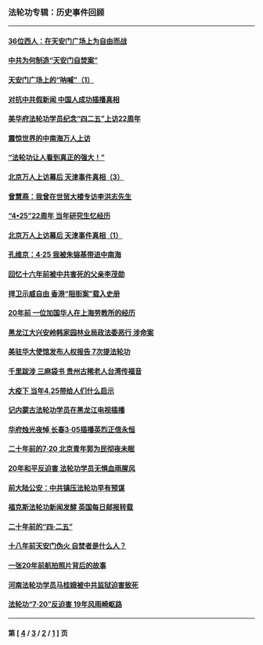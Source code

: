 ### 法轮功专辑：历史事件回顾
---
#### [36位西人：在天安门广场上为自由而战](../../pages/nf5793/n13390029.md?07200430) 
#### [中共为何制造“天安门自焚案”](../../pages/nf5793/n13183270.md?07200430) 
#### [天安门广场上的“呐喊”（1）](../../pages/nf5793/n13105277.md?07200430) 
#### [对抗中共假新闻 中国人成功插播真相](../../pages/nf5793/n12910618.md?07200430) 
#### [美华府法轮功学员纪念“四二五”上访22周年](../../pages/nf5793/n12904445.md?07200430) 
#### [震惊世界的中南海万人上访](../../pages/nf5793/n12903976.md?07200430) 
#### [“法轮功让人看到真正的强大！”](../../pages/nf5793/n12903195.md?07200430) 
#### [北京万人上访幕后 天津事件真相（3）](../../pages/nf5793/n12902807.md?07200430) 
#### [曾慧燕：我曾在世贸大楼专访李洪志先生](../../pages/nf5793/n12898729.md?07200430) 
#### [“4•25”22周年 当年研究生忆经历](../../pages/nf5793/n12894152.md?07200430) 
#### [北京万人上访幕后 天津事件真相（1）](../../pages/nf5793/n12885174.md?07200430) 
#### [孔维京：4·25 我被朱镕基带进中南海](../../pages/nf5793/n12864987.md?07200430) 
#### [回忆十六年前被中共害死的父亲李茂勋](../../pages/nf5793/n12880270.md?07200430) 
#### [捍卫示威自由 香港“阻街案”载入史册](../../pages/nf5793/n12811245.md?07200430) 
#### [20年前 一位加国华人在上海劳教所的经历](../../pages/nf5793/n12707932.md?07200430) 
#### [黑龙江大兴安岭韩家园林业局政法委恶行 涉命案](../../pages/nf5793/n12622815.md?07200430) 
#### [美驻华大使馆发布人权报告 7次提法轮功](../../pages/nf5793/n12520541.md?07200430) 
#### [千里跋涉 三麻袋书 贵州古稀老人台湾传福音](../../pages/nf5793/n12198750.md?07200430) 
#### [大疫下 当年4.25带给人们什么启示](../../pages/nf5793/n12058565.md?07200430) 
#### [记内蒙古法轮功学员在黑龙江电视插播](../../pages/nf5793/n11699194.md?07200430) 
#### [华府烛光夜悼 长春3·05插播英烈正信永恒](../../pages/nf5793/n11397432.md?07200430) 
#### [二十年前的7·20 北京青年郭为民彻夜未眠](../../pages/nf5793/n11354195.md?07200430) 
#### [20年和平反迫害 法轮功学员无惧血雨腥风](../../pages/nf5793/n11348279.md?07200430) 
#### [前大陆公安：中共镇压法轮功早有预谋](../../pages/nf5793/n11352168.md?07200430) 
#### [福克斯法轮功新闻发酵  英国每日邮报转载](../../pages/nf5793/n11285952.md?07200430) 
#### [二十年前的“四·二五”](../../pages/nf5793/n11207639.md?07200430) 
#### [十八年前天安门伪火 自焚者是什么人？](../../pages/nf5793/n10996556.md?07200430) 
#### [一张20年前航拍照片背后的故事](../../pages/nf5793/n10693797.md?07200430) 
#### [河南法轮功学员马桂娥被中共监狱迫害致死](../../pages/nf5793/n10684974.md?07200430) 
#### [法轮功“7‧20”反迫害 19年风雨崎岖路](../../pages/nf5793/n10570834.md?07200430) 

---
#### 第 [ [4](./4.md?07200430) / [3](./3.md?07200430) / [2](./2.md?07200430) / [1](./1.md?07200430) ] 页
